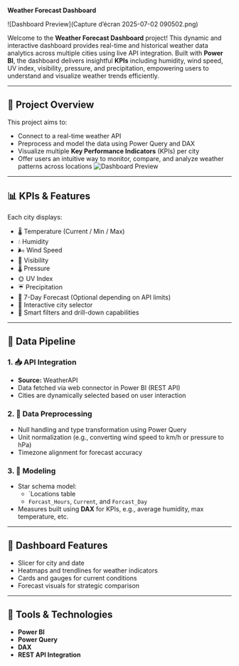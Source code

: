 **Weather Forecast Dashboard**

![Dashboard Preview](Capture d’écran 2025-07-02 090502.png)

Welcome to the **Weather Forecast Dashboard** project! This dynamic and interactive dashboard provides real-time and historical weather data analytics across multiple cities using live API integration. Built with **Power BI**, the dashboard delivers insightful **KPIs** including humidity, wind speed, UV index, visibility, pressure, and precipitation, empowering users to understand and visualize weather trends efficiently.

---

## 🚀 Project Overview

This project aims to:

- Connect to a real-time weather API
- Preprocess and model the data using Power Query and DAX
- Visualize multiple **Key Performance Indicators** (KPIs) per city
- Offer users an intuitive way to monitor, compare, and analyze weather patterns across locations
![Dashboard Preview](Images/preview.png)

---

## 📊 KPIs & Features

Each city displays:

- 🌡️ Temperature (Current / Min / Max)
- 💧 Humidity
- 🌬️ Wind Speed
- 🔭 Visibility
- 🌡️ Pressure
- 🌞 UV Index
- ☔ Precipitation
- 📆 7-Day Forecast (Optional depending on API limits)
- 📍 Interactive city selector
- 🧠 Smart filters and drill-down capabilities

---

## 🧪 Data Pipeline

### 1. 📥 API Integration

- **Source:**  WeatherAPI 
- Data fetched via web connector in Power BI (REST API)
- Cities are dynamically selected based on user interaction

### 2. 🧹 Data Preprocessing

- Null handling and type transformation using Power Query
- Unit normalization (e.g., converting wind speed to km/h or pressure to hPa)
- Timezone alignment for forecast accuracy

### 3. 📐 Modeling

- Star schema model: 
  - `Locations table
  - `Forcast_Hours`, `Current`, and `Forcast_Day`
- Measures built using **DAX** for KPIs, e.g., average humidity, max temperature, etc.

---

## 📍 Dashboard Features

- Slicer for city and date
- Heatmaps and trendlines for weather indicators
- Cards and gauges for current conditions
- Forecast visuals for strategic comparison


---

## 🧰 Tools & Technologies

- **Power BI**
- **Power Query**
- **DAX**
- **REST API Integration**


